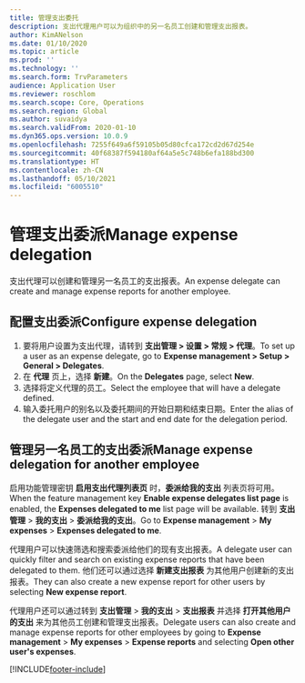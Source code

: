```yaml
---
title: 管理支出委托
description: 支出代理用户可以为组织中的另一名员工创建和管理支出报表。
author: KimANelson
ms.date: 01/10/2020
ms.topic: article
ms.prod: ''
ms.technology: ''
ms.search.form: TrvParameters
audience: Application User
ms.reviewer: roschlom
ms.search.scope: Core, Operations
ms.search.region: Global
ms.author: suvaidya
ms.search.validFrom: 2020-01-10
ms.dyn365.ops.version: 10.0.9
ms.openlocfilehash: 7255f649a6f59105b05d80cfca172cd2d67d254e
ms.sourcegitcommit: 40f68387f594180af64a5e5c748b6efa188bd300
ms.translationtype: HT
ms.contentlocale: zh-CN
ms.lasthandoff: 05/10/2021
ms.locfileid: "6005510"
---
```

# <a name="manage-expense-delegation"></a><span data-ttu-id="2e0ea-103">管理支出委派</span><span class="sxs-lookup"><span data-stu-id="2e0ea-103">Manage expense delegation</span></span>

<span data-ttu-id="2e0ea-104">支出代理可以创建和管理另一名员工的支出报表。</span><span class="sxs-lookup"><span data-stu-id="2e0ea-104">An expense delegate can create and manage expense reports for another employee.</span></span>

## <a name="configure-expense-delegation"></a><span data-ttu-id="2e0ea-105">配置支出委派</span><span class="sxs-lookup"><span data-stu-id="2e0ea-105">Configure expense delegation</span></span>

1. <span data-ttu-id="2e0ea-106">要将用户设置为支出代理，请转到 **支出管理 > 设置 > 常规 > 代理**。</span><span class="sxs-lookup"><span data-stu-id="2e0ea-106">To set up a user as an expense delegate, go to **Expense management > Setup > General > Delegates**.</span></span>
2. <span data-ttu-id="2e0ea-107">在 **代理** 页上，选择 **新建**。</span><span class="sxs-lookup"><span data-stu-id="2e0ea-107">On the **Delegates** page, select **New**.</span></span>
3. <span data-ttu-id="2e0ea-108">选择将定义代理的员工。</span><span class="sxs-lookup"><span data-stu-id="2e0ea-108">Select the employee that will have a delegate defined.</span></span> 
4. <span data-ttu-id="2e0ea-109">输入委托用户的别名以及委托期间的开始日期和结束日期。</span><span class="sxs-lookup"><span data-stu-id="2e0ea-109">Enter the alias of the delegate user and the start and end date for the delegation period.</span></span>

## <a name="manage-expense-delegation-for-another-employee"></a><span data-ttu-id="2e0ea-110">管理另一名员工的支出委派</span><span class="sxs-lookup"><span data-stu-id="2e0ea-110">Manage expense delegation for another employee</span></span>

<span data-ttu-id="2e0ea-111">启用功能管理密钥 **启用支出代理列表页** 时，**委派给我的支出** 列表页将可用。</span><span class="sxs-lookup"><span data-stu-id="2e0ea-111">When the feature management key **Enable expense delegates list page** is enabled, the **Expenses delegated to me** list page will be available.</span></span> <span data-ttu-id="2e0ea-112">转到 **支出管理** > **我的支出** > **委派给我的支出**。</span><span class="sxs-lookup"><span data-stu-id="2e0ea-112">Go to **Expense management** > **My expenses** > **Expenses delegated to me**.</span></span>

<span data-ttu-id="2e0ea-113">代理用户可以快速筛选和搜索委派给他们的现有支出报表。</span><span class="sxs-lookup"><span data-stu-id="2e0ea-113">A delegate user can quickly filter and search on existing expense reports that have been delegated to them.</span></span> <span data-ttu-id="2e0ea-114">他们还可以通过选择 **新建支出报表** 为其他用户创建新的支出报表。</span><span class="sxs-lookup"><span data-stu-id="2e0ea-114">They can also create a new expense report for other users by selecting **New expense report**.</span></span>

<span data-ttu-id="2e0ea-115">代理用户还可以通过转到 **支出管理** > **我的支出** > **支出报表** 并选择 **打开其他用户的支出** 来为其他员工创建和管理支出报表。</span><span class="sxs-lookup"><span data-stu-id="2e0ea-115">Delegate users can also create and manage expense reports for other employees by going to **Expense management** > **My expenses** > **Expense reports** and selecting **Open other user's expenses**.</span></span>


[!INCLUDE[footer-include](../includes/footer-banner.md)]